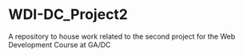 # WDI-DC_Project2
A repository to house work related to the second project for the Web Development Course at GA/DC
